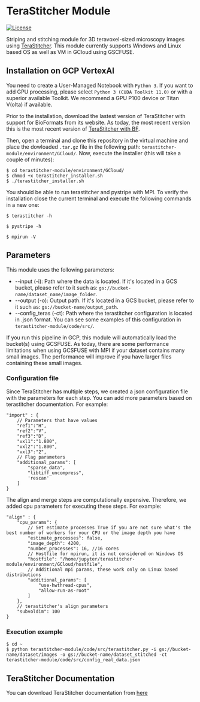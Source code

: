 # TeraStitcher Module

[![License](https://img.shields.io/badge/license-MIT-brightgreen)](LICENSE)

Striping and stitching module for 3D teravoxel-sized microscopy images using  [TeraStitcher](https://github.com/abria/TeraStitcher). This module currently supports Windows and Linux based OS as well as VM in GCloud using GSCFUSE.

## Installation on GCP VertexAI
You need to create a User-Managed Notebook with `Python 3`. If you want to add GPU processing, please select `Python 3 (CUDA Toolkit 11.0)` or with a superior available Toolkit. We recommend a GPU P100 device or Titan V(olta) if available.

Prior to the installation, download the lastest version of TeraStitcher with support for BioFormats from its website. As today, the most recent version this is the most recent version of [TeraStitcher with BF](https://unicampus365-my.sharepoint.com/:u:/g/personal/g_iannello_unicampus_it/EeOijoWwL9xBheoGjty4KU4BlsV_x1iJk7hJTc38OFwWsg?e=Kjbfr4).

Then, open a terminal and clone this repository in the virtual machine and place the dowloaded `.tar.gz` file in the following path: `terastitcher-module/environment/GCloud/`. Now, execute the installer (this will take a couple of minutes):

```
$ cd terastitcher-module/environment/GCloud/
$ chmod +x terastitcher_installer.sh
$ ./terastitcher_installer.sh
```

You should be able to run terastitcher and pystripe with MPI. To verify the installation close the current terminal and execute the following commands in a new one:

```
$ terastitcher -h
```

```
$ pystripe -h
```

```
$ mpirun -V
```

## Parameters
This module uses the following parameters:
- --input (-i): Path where the data is located. If it's located in a GCS bucket, please refer to it such as: `gs://bucket-name/dataset_name/image_folder`.
- --output (-o): Output path. If it's located in a GCS bucket, please refer to it such as: `gs://bucket-name/output_path`.
- --config_teras (-ct): Path where the terastitcher configuration is located in .json format. You can see some examples of this configuration in `terastitcher-module/code/src/`.

If you run this pipeline in GCP, this module will automatically load the bucket(s) using GCSFUSE. As today, there are some performance limitations when using GCSFUSE with MPI if your dataset contains many small images. The performance will improve if you have larger files containing these small images.

### Configuration file
Since TeraStitcher has multiple steps, we created a json configuration file with the parameters for each step. You can add more parameters based on terastitcher documentation. For example:

```
"import" : {
    // Parameters that have values
    "ref1":"H",
    "ref2":"V",
    "ref3":"D",
    "vxl1":"1.800",
    "vxl2":"1.800",
    "vxl3":"2",
    // Flag parameters
    "additional_params": [
        "sparse_data",
        "libtiff_uncompress",
        'rescan'
    ]
}
```

The align and merge steps are computationally expensive. Therefore, we added cpu parameters for executing these steps. For example:

```
"align" : {
    "cpu_params": {
        // Set estimate processes True if you are not sure what's the best number of workers for your CPU or the image depth you have
        "estimate_processes": false,
        "image_depth": 4200,
        "number_processes": 16, //16 cores
        // Hostfile for mpirun, it is not considered on Windows OS
        "hostfile": "/home/jupyter/terastitcher-module/environment/GCloud/hostfile",
        // Additional mpi params, these work only on Linux based distributions 
        "additional_params": [
            "use-hwthread-cpus",
            "allow-run-as-root"
        ]
    },
    // terastitcher's align parameters
    "subvoldim": 100
}
```

### Execution example
```
$ cd ~
$ python terastitcher-module/code/src/terastitcher.py -i gs://bucket-name/dataset/images -o gs://bucket-name/dataset_stitched -ct terastitcher-module/code/src/config_real_data.json
```

## TeraStitcher Documentation
You can download TeraStitcher documentation from [here](https://unicampus365-my.sharepoint.com/:b:/g/personal/g_iannello_unicampus_it/EYT9KbapjBdGvTAD2_MdbKgB5gY_h9rlvHzqp6mUNqVhIw?e=s8GrFC)